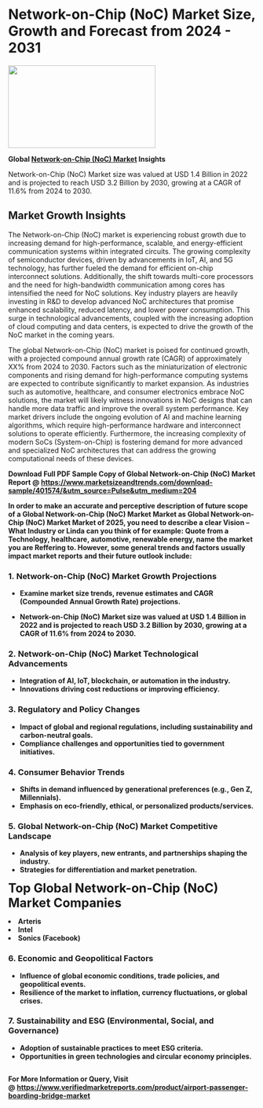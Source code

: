 <H1>Network-on-Chip (NoC) Market Size, Growth and Forecast from 2024 - 2031</H1><img class="aligncenter size-medium wp-image-584254" src="https://thirdeyenews.in/wp-content/uploads/2024/09/Global-Market-Research-300x168.jpeg" alt="" width="300" height="168" /><p><strong>Global&nbsp;<a href="https://www.marketsizeandtrends.com/download-sample/401574/&amp;utm_source=Pulse&amp;utm_medium=204">Network-on-Chip (NoC) Market</a> Insights</strong></p><p>Network-on-Chip (NoC) Market size was valued at USD 1.4 Billion in 2022 and is projected to reach USD 3.2 Billion by 2030, growing at a CAGR of 11.6% from 2024 to 2030.</p><p><h2>Market Growth Insights</h2> <p>The Network-on-Chip (NoC) market is experiencing robust growth due to increasing demand for high-performance, scalable, and energy-efficient communication systems within integrated circuits. The growing complexity of semiconductor devices, driven by advancements in IoT, AI, and 5G technology, has further fueled the demand for efficient on-chip interconnect solutions. Additionally, the shift towards multi-core processors and the need for high-bandwidth communication among cores has intensified the need for NoC solutions. Key industry players are heavily investing in R&D to develop advanced NoC architectures that promise enhanced scalability, reduced latency, and lower power consumption. This surge in technological advancements, coupled with the increasing adoption of cloud computing and data centers, is expected to drive the growth of the NoC market in the coming years.</p> <p><strong></strong></p> <p>The global Network-on-Chip (NoC) market is poised for continued growth, with a projected compound annual growth rate (CAGR) of approximately XX% from 2024 to 2030. Factors such as the miniaturization of electronic components and rising demand for high-performance computing systems are expected to contribute significantly to market expansion. As industries such as automotive, healthcare, and consumer electronics embrace NoC solutions, the market will likely witness innovations in NoC designs that can handle more data traffic and improve the overall system performance. Key market drivers include the ongoing evolution of AI and machine learning algorithms, which require high-performance hardware and interconnect solutions to operate efficiently. Furthermore, the increasing complexity of modern SoCs (System-on-Chip) is fostering demand for more advanced and specialized NoC architectures that can address the growing computational needs of these devices.</p> <p><strong></p><p><span class=""><strong>Download Full PDF Sample Copy of Global Network-on-Chip (NoC) Market Report</strong> @ <a href="https://www.marketsizeandtrends.com/download-sample/401574/&amp;utm_source=Pulse&amp;utm_medium=204" target="_blank">https://www.marketsizeandtrends.com/download-sample/401574/&amp;utm_source=Pulse&amp;utm_medium=204</a></span></p><p>In order to make an accurate and perceptive description of future scope of a Global&nbsp;Network-on-Chip (NoC) Market Market as Global&nbsp;Network-on-Chip (NoC) Market Market of 2025, you need to describe a clear Vision &ndash; What Industry or Linda can you think of for example: Quote from a Technology, healthcare, automotive, renewable energy, name the market you are Reffering to. However, some general trends and factors usually impact market reports and their future outlook include:</p><h3>1.&nbsp;<strong>Network-on-Chip (NoC) Market Growth Projections</strong></h3><ul><li>Examine market size trends, revenue estimates and CAGR (Compounded Annual Growth Rate) projections.</li><li><p>Network-on-Chip (NoC) Market size was valued at USD 1.4 Billion in 2022 and is projected to reach USD 3.2 Billion by 2030, growing at a CAGR of 11.6% from 2024 to 2030.</p></li></ul><h3>2.&nbsp;<strong>Network-on-Chip (NoC) Market Technological Advancements</strong></h3><ul><li>Integration of AI, IoT, blockchain, or automation in the industry.</li><li>Innovations driving cost reductions or improving efficiency.</li></ul><h3>3.&nbsp;<strong>Regulatory and Policy Changes</strong></h3><ul><li>Impact of global and regional regulations, including sustainability and carbon-neutral goals.</li><li>Compliance challenges and opportunities tied to government initiatives.</li></ul><h3>4.&nbsp;<strong>Consumer Behavior Trends</strong></h3><ul><li>Shifts in demand influenced by generational preferences (e.g., Gen Z, Millennials).</li><li>Emphasis on eco-friendly, ethical, or personalized products/services.</li></ul><h3>5.&nbsp;<strong>Global Network-on-Chip (NoC) Market Competitive Landscape</strong></h3><ul><li>Analysis of key players, new entrants, and partnerships shaping the industry.</li><li>Strategies for differentiation and market penetration.</li></ul><p data-pm-slice="1 1 []"><span style="color: inherit; font-family: inherit; font-size: 25px;">Top Global Network-on-Chip (NoC) Market Companies</span></p><div class="" data-test-id=""><p><li>Arteris</li><li> Intel</li><li> Sonics (Facebook)</li></p></div><h3>6.&nbsp;<strong>Economic and Geopolitical Factors</strong></h3><ul><li>Influence of global economic conditions, trade policies, and geopolitical events.</li><li>Resilience of the market to inflation, currency fluctuations, or global crises.</li></ul><h3>7.&nbsp;<strong>Sustainability and ESG (Environmental, Social, and Governance)</strong></h3><ul><li>Adoption of sustainable practices to meet ESG criteria.</li><li>Opportunities in green technologies and circular economy principles.</li></ul><h2><strong style="font-size: 14px;">For More Information or Query, Visit @&nbsp;</strong><a style="background-color: #ffffff; font-size: 14px;" href="https://www.marketsizeandtrends.com/report/network-on-chip-noc-market/" target="_blank">https://www.verifiedmarketreports.com/product/airport-passenger-boarding-bridge-market</a></h2>
